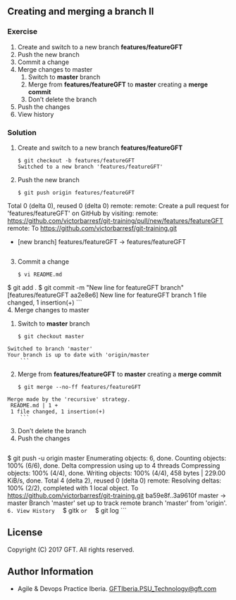 ## Creating and merging a branch II

### Exercise

 1. Create and switch to a new branch **features/featureGFT**  
 2. Push the new branch  
 3. Commit a change
 4. Merge changes to master
    1. Switch to **master** branch  
    2. Merge from **features/featureGFT** to **master** creating a **merge commit**  
    3. Don’t delete the branch
 5. Push the changes  
 6. View history

### Solution

 1. Create and switch to a new branch **features/featureGFT**  

     ```
     $ git checkout -b features/featureGFT
	Switched to a new branch 'features/featureGFT'
     ```
 2. Push the new branch  
    ```
    $ git push origin features/featureGFT
Total 0 (delta 0), reused 0 (delta 0)
remote:
remote: Create a pull request for 'features/featureGFT' on GitHub by visiting:
remote:      https://github.com/victorbarresf/git-training/pull/new/features/featureGFT
remote:
To https://github.com/victorbarresf/git-training.git
 * [new branch]      features/featureGFT -> features/featureGFT
    ```
 3. Commit a change  
    ```
    $ vi README.md
$ git add .
$ git commit -m "New line for featureGFT branch"
[features/featureGFT aa2e8e6] New line for featureGFT branch
 1 file changed, 1 insertion(+)
    ```  
 4. Merge changes to master
   1. Switch to **master** branch  
        
        ```
        $ git checkout master
	Switched to branch 'master'
	Your branch is up to date with 'origin/master
        ```  
   2. Merge from **features/featureGFT** to **master** creating a **merge commit**  
        
        ```
        $ git merge --no-ff features/featureGFT
	Merge made by the 'recursive' strategy.
	 README.md | 1 +
	 1 file changed, 1 insertion(+)
        ```  
   3. Don’t delete the branch
 5. Push the changes  
    ```
$ git push -u origin master
Enumerating objects: 6, done.
Counting objects: 100% (6/6), done.
Delta compression using up to 4 threads
Compressing objects: 100% (4/4), done.
Writing objects: 100% (4/4), 458 bytes | 229.00 KiB/s, done.
Total 4 (delta 2), reused 0 (delta 0)
remote: Resolving deltas: 100% (2/2), completed with 1 local object.
To https://github.com/victorbarresf/git-training.git
   ba59e8f..3a9610f  master -> master
Branch 'master' set up to track remote branch 'master' from 'origin'.
    ```  
 6. View History  
    ```
    $ gitk
    ```
    or  
    ```
    $ git log
    ```

## License
Copyright (C) 2017 GFT. All rights reserved.

## Author Information
* Agile & Devops Practice Iberia. GFTIberia.PSU_Technology@gft.com
